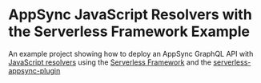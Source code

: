 # AppSync JavaScript Resolvers with the Serverless Framework Example

An example project showing how to deploy an AppSync GraphQL API with [JavaScript resolvers](https://docs.aws.amazon.com/appsync/latest/devguide/resolver-reference-js-version.html) using the [Serverless Framework](https://github.com/serverless/serverless) and the [serverless-appsync-plugin](https://github.com/sid88in/serverless-appsync-plugin/)
